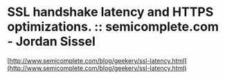 <!--
id: 5628133316
link: http://tumblr.atmos.org/post/5628133316/ssl-handshake-latency-and-https-optimizations
slug: ssl-handshake-latency-and-https-optimizations
date: Wed May 18 2011 20:30:52 GMT-0700 (PDT)
publish: 2011-05-018
tags: 
title: SSL handshake latency and HTTPS optimizations. :: semicomplete.com - Jordan Sissel
-->


SSL handshake latency and HTTPS optimizations. :: semicomplete.com - Jordan Sissel
==================================================================================

[http://www.semicomplete.com/blog/geekery/ssl-latency.html](http://www.semicomplete.com/blog/geekery/ssl-latency.html)

